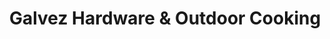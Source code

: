 ---
title: "Galvez Hardware & Outdoor Cooking"
url: /prairieville/galvez-hardware-and-outdoor-cooking/
shop: hardware
---